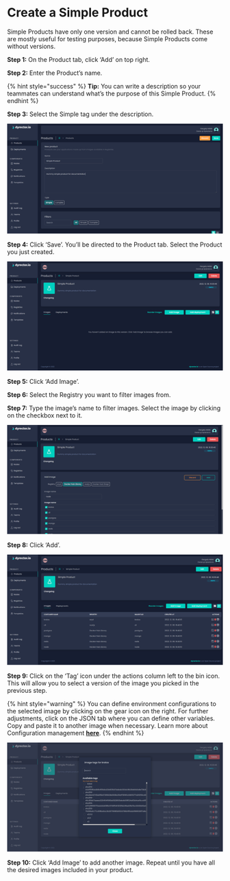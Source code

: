 # Create a Simple Product

Simple Products have only one version and cannot be rolled back. These are mostly useful for testing purposes, because Simple Products come without versions.

**Step 1:** On the Product tab, click ‘Add’ on top right.

**Step 2:** Enter the Product’s name.

{% hint style="success" %}
**Tip:** You can write a description so your teammates can understand what’s the purpose of this Simple Product.
{% endhint %}

**Step 3:** Select the Simple tag under the description.

![After Step 3 this is how UI should look like.](../../.gitbook/assets/dyrector-io-simple-product-01.png)

**Step 4:** Click ‘Save’. You’ll be directed to the Product tab. Select the Product you just created.

![](../../.gitbook/assets/dyrector-io-simple-product-02.png)

**Step 5:** Click ‘Add Image’.

**Step 6:** Select the Registry you want to filter images from.

**Step 7:** Type the image’s name to filter images. Select the image by clicking on the checkbox next to it.

![](../../.gitbook/assets/dyrector-io-simple-product-03.png)

**Step 8:** Click ‘Add’.

![](../../.gitbook/assets/dyrector-io-simple-product-04.png)

**Step 9:** Click on the ‘Tag’ icon under the actions column left to the bin icon. This will allow you to select a version of the image you picked in the previous step.

{% hint style="warning" %}
You can define environment configurations to the selected image by clicking on the gear icon on the right. For further adjustments, click on the JSON tab where you can define other variables. Copy and paste it to another image when necessary. Learn more about Configuration management [**here**](../../features/configuration-management.md).
{% endhint %}

![](../../.gitbook/assets/dyrector-io-simple-product-05.png)

**Step 10:** Click ‘Add Image’ to add another image. Repeat until you have all the desired images included in your product.
